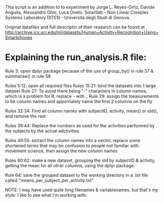 This script is an addition to to experiment by
Jorge L. Reyes-Ortiz, Davide Anguita, Alessandro Ghio, Luca Oneto.
Smartlab - Non Linear Complex Systems Laboratory
DITEN - Università degli Studi di Genova.

Original datafiles and full descriptin of their research can be found at 
http://archive.ics.uci.edu/ml/datasets/Human+Activity+Recognition+Using+Smartphones


Explaining the run_analysis.R file: 
===================================

Rule 3: open dplyr package because of the use of group_by() in rule 57 & summarise() in rule 58

Rules 5:12: open all required files
Rules 15:21: bind the datasets into 1 large dataset
Rule 27: To avoid there being "-" characters in column names, which is a problem for R, replace - with _
Rule 29: assign the measurements to be column names and apporriately name the first 2 columns on the fly

Rules 32:34: Find all column names with subjectID, activity, mean() or std(), and remove the rest

Rules 39:44: Replace the numbers as used for the activities performed by the subjects by the actual adctivities

Rules 49:55: extract the column names into a vector, replace some shortened terms that may be confusion to people not familiar with movement science, then assign the new column names

Rules 60:62: make a new dataset, grouping the old by subjectID & activity, getting the mean for all other columns, using the dplyr package.

Rule 64: save the grouped dataset to the working directory in a .txt file called "means_per_subject_per_activity.txt"

NOTE: I may have used quite long filenames & variablenames, but that's my style: I like to see what I'm working with.
